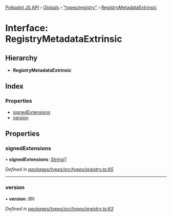 [Polkadot JS API](../README.md) › [Globals](../globals.md) › ["types/registry"](../modules/_types_registry_.md) › [RegistryMetadataExtrinsic](_types_registry_.registrymetadataextrinsic.md)

# Interface: RegistryMetadataExtrinsic

## Hierarchy

* **RegistryMetadataExtrinsic**

## Index

### Properties

* [signedExtensions](_types_registry_.registrymetadataextrinsic.md#signedextensions)
* [version](_types_registry_.registrymetadataextrinsic.md#version)

## Properties

###  signedExtensions

• **signedExtensions**: *[String](../classes/_primitive_text_.text.md#static-string)[]*

*Defined in [packages/types/src/types/registry.ts:65](https://github.com/polkadot-js/api/blob/01758229eb/packages/types/src/types/registry.ts#L65)*

___

###  version

• **version**: *BN*

*Defined in [packages/types/src/types/registry.ts:63](https://github.com/polkadot-js/api/blob/01758229eb/packages/types/src/types/registry.ts#L63)*
